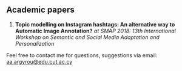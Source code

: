 ## Academic papers

1. **Topic modelling on Instagram hashtags: An alternative way to Automatic Image Annotation?** 
*at SMAP 2018: 13th International Workshop on Semantic and Social Media Adaptation and Personalization*

Feel free to contact me for questions, suggestions via email: aa.argyrou@edu.cut.ac.cy
